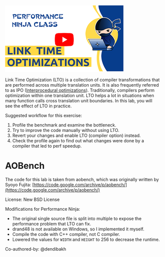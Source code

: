 [<img src="../../../img/LTO.png">](https://www.youtube.com/watch?v=j2sND8ATjsE&list=PLRWO2AL1QAV6bJAU2kgB4xfodGID43Y5d)

Link Time Optimization (LTO) is a collection of compiler transformations that are performed across multiple translation units. It is also frequently referred to as IPO ([Interprocedural optimizations](https://en.wikipedia.org/wiki/Interprocedural_optimization)). Traditionally, compilers perform optimization within one translation unit. LTO helps a lot in situations when many function calls cross translation unit boundaries. In this lab, you will see the effect of LTO in practice.

Suggested workflow for this exercise:
1. Profile the benchmark and examine the bottleneck.
2. Try to improve the code manually without using LTO.
3. Revert your changes and enable LTO (compiler option) instead.
4. Check the profile again to find out what changes were done by a compiler that led to perf speedup.

# AOBench
The code for this lab is taken from aobench, which was originally written by Syoyo Fujita:
[https://code.google.com/archive/p/aobench/](https://code.google.com/archive/p/aobench/)

License: New BSD License

Modifications for Performance Ninja:
- The original single source file is split into multiple to expose the performance problem that LTO can fix.
- drand48 is not available on Windows, so I implemented it myself.
- Compile the code with C++ compiler, not C compiler.
- Lowered the values for `WIDTH` and `HEIGHT` to 256 to decrease the runtime.

Co-authored-by: @dendibakh